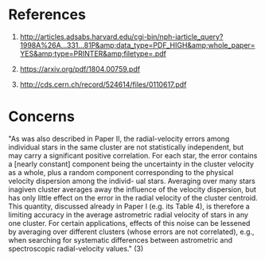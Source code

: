 # References
1. http://articles.adsabs.harvard.edu/cgi-bin/nph-iarticle_query?1998A%26A...331...81P&amp;data_type=PDF_HIGH&amp;whole_paper=YES&amp;type=PRINTER&amp;filetype=.pdf

2. https://arxiv.org/pdf/1804.00759.pdf

3. http://cds.cern.ch/record/524614/files/0110617.pdf

# Concerns 

"As was also described in Paper II, the radial-velocity
errors among individual stars in the same cluster are not
statistically independent, but may carry a significant positive
correlation. For each star, the error contains a [nearly
constant] component being the uncertainty in the cluster
velocity as a whole, plus a random component corresponding
to the physical velocity dispersion among the individ-
ual stars. Averaging over many stars inagiven cluster
averages away the influence of the velocity dispersion, but
has only little effect on the error in the radial velocity
of the cluster centroid. This quantity, discussed already
in Paper I (e.g. its Table 4), is therefore a limiting accuracy
in the average astrometric radial velocity of stars
in any one cluster. For certain applications, effects of this
noise can be lessened by averaging over different clusters
(whose errors are not correlated), e.g., when searching for
systematic differences between astrometric and spectroscopic
radial-velocity values." (3)
